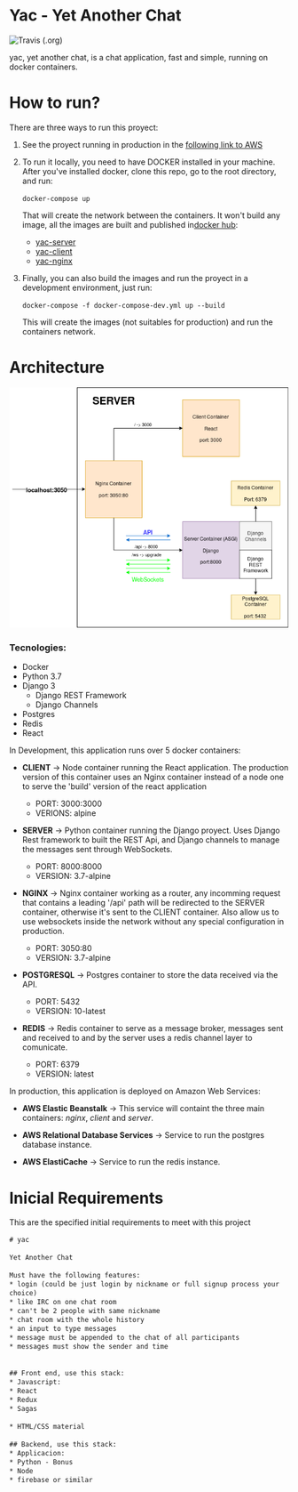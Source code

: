 
# Yac - Yet Another Chat

![Travis (.org)](https://img.shields.io/travis/edraobdu/yac_test?logo=travis&style=flat-square) 

yac, yet another chat, is a chat application, fast and simple, running on docker containers.

# How to run?

There are three ways to run this proyect:

1. See the proyect running in production in the [following link to AWS](http://yactest-env.eba-pdhg7uqt.us-east-2.elasticbeanstalk.com/)

2. To run it locally, you need to have DOCKER  installed in your machine. After you've installed docker, clone this repo, go to the root directory, and run:

    ```docker-compose up```

    That will create the network between the containers. It won't build any image, all the images are built and published in[docker hub](https://hub.docker.com):

    * [yac-server](https://hub.docker.com/r/edraobdu/yac-server)
    * [yac-client](https://hub.docker.com/r/edraobdu/yac-client)
    * [yac-nginx](https://hub.docker.com/r/edraobdu/yac-nginx)

3. Finally, you can also build the images and run the proyect in a development environment, just run:

    ```docker-compose -f docker-compose-dev.yml up --build```

    This will create the images (not suitables for production) and run the containers network.

# Architecture

![YAC Architecture](.github/YacArchitecture.png)

### Tecnologies:
- Docker
- Python 3.7
- Django 3
  - Django REST Framework
  - Django Channels
- Postgres
- Redis
- React

In Development, this application runs over 5 docker containers:

- **CLIENT** -> Node container running the React application. The production version of this container uses an Nginx container instead of a node one to serve the 'build' version of the react application

    - PORT: 3000:3000
    - VERIONS: alpine

- **SERVER** -> Python container running the Django proyect. Uses Django Rest framework to built the REST Api, and Django channels to manage the messages sent through WebSockets.

    - PORT: 8000:8000
    - VERSION: 3.7-alpine

- **NGINX** -> Nginx container working as a router, any incomming request that contains a leading '/api' path will be redirected to the SERVER container, otherwise it's sent to the CLIENT container. Also allow us to use websockets inside the network without any special configuration in production.

    - PORT: 3050:80
    - VERSION: 3.7-alpine

- **POSTGRESQL** -> Postgres container to store the data received via the API.

    - PORT: 5432
    - VERSION: 10-latest  

- **REDIS** -> Redis container to serve as a message broker, messages sent and received to and by the server uses a redis channel layer to comunicate.

    - PORT: 6379
    - VERSION: latest

In production, this application is deployed on Amazon Web Services:

- **AWS Elastic Beanstalk** -> This service will containt the three main containers: *nginx*, *client* and *server*.

- **AWS Relational Database Services** -> Service to run the postgres database instance.

- **AWS ElastiCache** -> Service to run the redis instance.


# Inicial Requirements
This are the specified initial requirements to meet with this project

    # yac

    Yet Another Chat

    Must have the following features:
    * login (could be just login by nickname or full signup process your choice)
    * like IRC on one chat room
    * can't be 2 people with same nickname
    * chat room with the whole history
    * an input to type messages
    * message must be appended to the chat of all participants
    * messages must show the sender and time


    ## Front end, use this stack:
    * Javascript:
    * React
    * Redux
    * Sagas
    
    * HTML/CSS material

    ## Backend, use this stack:
    * Applicacion:  
    * Python - Bonus
    * Node
    * firebase or similar